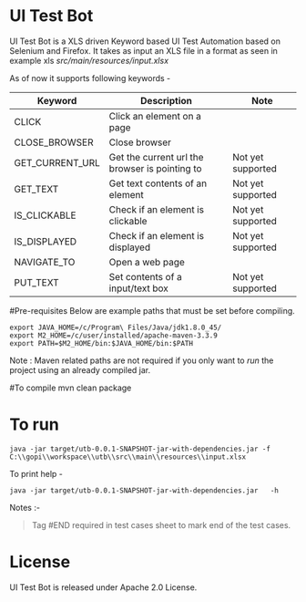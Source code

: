 # UI Test Bot

UI Test Bot is a XLS driven Keyword based UI Test Automation based on Selenium and Firefox. It takes as input an XLS file in a format as seen in example xls _src/main/resources/input.xlsx_


As of now it supports following keywords -

| Keyword         | Description   | Note   |
| --------------- | ------------- | ------------- |
| CLICK           | Click an element on a page | |
| CLOSE_BROWSER   | Close browser | |
| GET_CURRENT_URL | Get the current url the browser is pointing to | Not yet supported |
| GET_TEXT        | Get text contents of an element | Not yet supported |
| IS_CLICKABLE    | Check if an element is clickable | Not yet supported |
| IS_DISPLAYED    | Check if an element is displayed | Not yet supported |
| NAVIGATE_TO     | Open a web page| |
| PUT_TEXT        | Set contents of a input/text box | Not yet supported |

#Pre-requisites
Below are example paths that must be set before compiling.

	export JAVA_HOME=/c/Program\ Files/Java/jdk1.8.0_45/
	export M2_HOME=/c/user/installed/apache-maven-3.3.9
	export PATH=$M2_HOME/bin:$JAVA_HOME/bin:$PATH

Note : Maven related paths are not required if you only want to _run_ the project using an already compiled jar.


#To compile
	mvn clean package


# To run
	java -jar target/utb-0.0.1-SNAPSHOT-jar-with-dependencies.jar -f C:\\gopi\\workspace\\utb\\src\\main\\resources\\input.xlsx
	
	
To print help -	

	java -jar target/utb-0.0.1-SNAPSHOT-jar-with-dependencies.jar	-h

Notes :-
	
> Tag #END required in test cases sheet to mark end of the test cases.

# License

UI Test Bot is released under Apache 2.0 License.